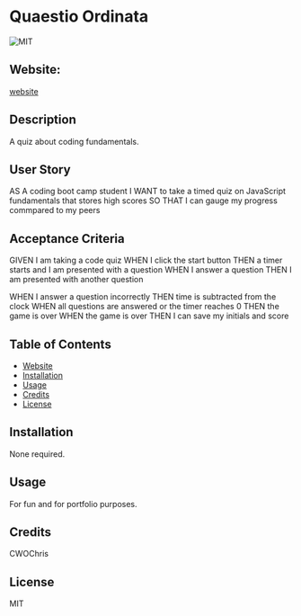 # Quaestio Ordinata
![MIT](https://img.shields.io/badge/License-MIT-blue)

## Website: 
[website](https://cwochris.github.io/quaestio-ordinata/)

## Description
A quiz about coding fundamentals.

## User Story
AS A coding boot camp student
I WANT to take a timed quiz on JavaScript fundamentals that stores high scores
SO THAT I can gauge my progress commpared to my peers

## Acceptance Criteria
GIVEN I am taking a code quiz
WHEN I click the start button
THEN a timer starts and I am presented with a question
WHEN I answer a question
THEN I am presented with another question
<!-- Was not able to address the following -->
WHEN I answer a question incorrectly
THEN time is subtracted from the clock
WHEN all questions are answered or the timer reaches 0
THEN the game is over
WHEN the game is over
THEN I can save my initials and score

## Table of Contents
- [Website](#website)
- [Installation](#installation)
- [Usage](#usage)
- [Credits](#credits)
- [License](#license)

## Installation
None required.

## Usage
For fun and for portfolio purposes.

## Credits
CWOChris

## License
MIT
